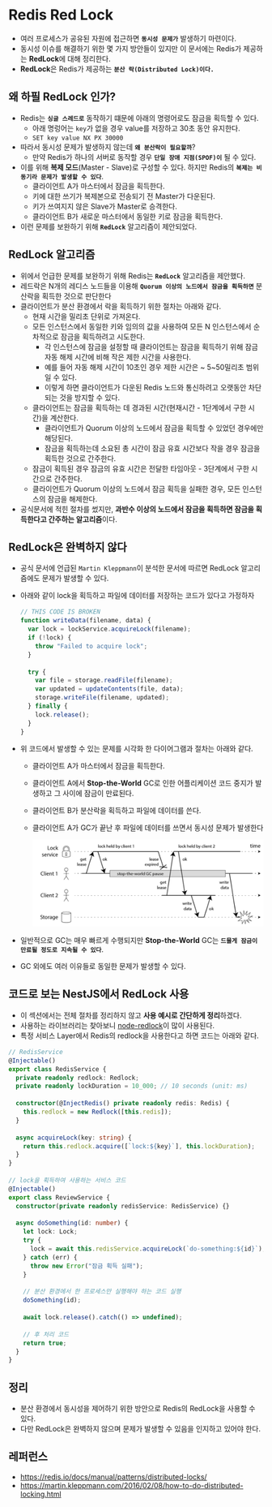 # Redis Red Lock

- 여러 프로세스가 공유된 자원에 접근하면 **`동시성 문제가`** 발생하기 마련이다.
- 동시성 이슈를 해결하기 위한 몇 가지 방안들이 있지만 이 문서에는 Redis가 제공하는 **RedLock**에 대해 정리한다.
- **RedLock**은 Redis가 제공하는 **`분산 락(Distributed Lock)이다.`**

## 왜 하필 RedLock 인가?

- Redis는 **`싱글 스레드로`** 동작하기 떄문에 아래의 명령어로도 잠금을 획득할 수 있다.
  - 아래 명렁어는 `key`가 없을 경우 value를 저장하고 30초 동안 유지한다.
  - `SET key value NX PX 30000`
- 따라서 동시성 문제가 발생하지 않는데 **`왜 분산락이 필요할까`**?
  - 만약 Redis가 하나의 서버로 동작할 경우 **`단일 장애 지점(SPOF)이`** 될 수 있다.
- 이를 위해 **복제 모드**(Master - Slave)로 구성할 수 있다. 하지만 Redis의 **`복제는 비동기라 문제가 발생할 수 있다`**.
  - 클라이언트 A가 마스터에서 잠금을 획득한다.
  - 키에 대한 쓰기가 복제본으로 전송되기 전 Master가 다운된다.
  - 키가 쓰여지지 않은 Slave가 Master로 승격한다.
  - 클라이언트 B가 새로운 마스터에서 동일한 키로 잠금을 획득한다.
- 이런 문제를 보완하기 위해 **`RedLock`** 알고리즘이 제안되었다.

## RedLock 알고리즘

- 위에서 언급한 문제를 보완하기 위해 Redis는 **`RedLock`** 알고리즘을 제안했다.
- 레드락은 N개의 레디스 노드들을 이용해 **`Quorum 이상의 노드에서 잠금을 획득하면`** 분산락을 획득한 것으로 판단한다
- 클라이언트가 분산 환경에서 락을 획득하기 위한 절차는 아래와 같다.
  - 현재 시간을 밀리초 단위로 가져온다.
  - 모든 인스턴스에서 동일한 키와 임의의 값을 사용하여 모든 N 인스턴스에서 순차적으로 잠금을 획득하려고 시도한다.
    - 각 인스턴스에 잠금을 설정할 때 클라이언트는 잠금을 획득하기 위해 잠금 자동 해제 시간에 비해 작은 제한 시간을 사용한다.
    - 예를 들어 자동 해제 시간이 10초인 경우 제한 시간은 ~ 5~50밀리초 범위일 수 있다.
    - 이렇게 하면 클라이언트가 다운된 Redis 노드와 통신하려고 오랫동안 차단되는 것을 방지할 수 있다.
  - 클라이언트는 잠금을 획득하는 데 경과된 시간(현재시간 - 1단계에서 구한 시간)을 계산한다.
    - 클라이언트가 Quorum 이상의 노드에서 잠금을 획득할 수 있었던 경우에만 해당된다.
    - 잠금을 획득하는데 소요된 총 시간이 잠금 유효 시간보다 작을 경우 잠금을 획득한 것으로 간주한다.
  - 잠금이 획득된 경우 잠금의 유효 시간은 전달한 타임아웃 - 3단계에서 구한 시간으로 간주한다.
  - 클라이언트가 Quorum 이상의 노드에서 잠금 획득을 실패한 경우, 모든 인스턴스의 잠금을 해제한다.
- 공식문서에 적힌 절차를 썼지만, **과반수 이상의 노드에서 잠금을 획득하면 잠금을 획득한다고 간주하는 알고리즘**이다.

## RedLock은 완벽하지 않다

- 공식 문서에 언급된 `Martin Kleppmann`이 분석한 문서에 따르면 RedLock 알고리즘에도 문제가 발생할 수 있다.
- 아래와 같이 lock을 획득하고 파일에 데이터를 저장하는 코드가 있다고 가정하자

  ```js
  // THIS CODE IS BROKEN
  function writeData(filename, data) {
    var lock = lockService.acquireLock(filename);
    if (!lock) {
      throw "Failed to acquire lock";
    }

    try {
      var file = storage.readFile(filename);
      var updated = updateContents(file, data);
      storage.writeFile(filename, updated);
    } finally {
      lock.release();
    }
  }
  ```

- 위 코드에서 발생할 수 있는 문제를 시각화 한 다이어그램과 절차는 아래와 같다.

  - 클라이언트 A가 마스터에서 잠금을 획득한다.
  - 클라이언트 A에서 **Stop-the-World** GC로 인한 어플리케이션 코드 중지가 발생하고 그 사이에 잠금이 만료된다.
  - 클라이언트 B가 분산락을 획득하고 파일에 데이터를 쓴다.
  - 클라이언트 A가 GC가 끝난 후 파일에 데이터를 쓰면서 동시성 문제가 발생한다

    <img src="https://github.com/programmer-sjk/TIL/blob/main/images/db/broken-red-lock.png" width="600">

- 일반적으로 GC는 매우 빠르게 수행되지만 **Stop-the-World** GC는 **`드물게 잠금이 만료될 정도로 지속될 수 있다`**.
- GC 외에도 여러 이유들로 동일한 문제가 발생할 수 있다.

## 코드로 보는 NestJS에서 RedLock 사용

- 이 섹션에서는 전체 절차를 정리하지 않고 **사용 예시로 간단하게 정리**하겠다.
- 사용하는 라이브러리는 찾아보니 [node-redlock](https://github.com/mike-marcacci/node-redlock)이 많이 사용된다.
- 특정 서비스 Layer에서 Redis의 redlock을 사용한다고 하면 코드는 아래와 같다.

```ts
// RedisService
@Injectable()
export class RedisService {
  private readonly redlock: Redlock;
  private readonly lockDuration = 10_000; // 10 seconds (unit: ms)

  constructor(@InjectRedis() private readonly redis: Redis) {
    this.redlock = new Redlock([this.redis]);
  }

  async acquireLock(key: string) {
    return this.redlock.acquire([`lock:${key}`], this.lockDuration);
  }
}

// lock을 획득하여 사용하는 서비스 코드
@Injectable()
export class ReviewService {
  constructor(private readonly redisService: RedisService) {}

  async doSomething(id: number) {
    let lock: Lock;
    try {
      lock = await this.redisService.acquireLock(`do-something:${id}`);
    } catch (err) {
      throw new Error("잠금 획득 실패");
    }

    // 분산 환경에서 한 프로세스만 실행해야 하는 코드 실행
    doSomething(id);

    await lock.release().catch(() => undefined);

    // 후 처리 코드
    return true;
  }
}
```

## 정리

- 분산 환경에서 동시성을 제어하기 위한 방안으로 Redis의 RedLock을 사용할 수 있다.
- 다만 RedLock은 완벽하지 않으며 문제가 발생할 수 있음을 인지하고 있어야 한다.

## 레퍼런스

- <https://redis.io/docs/manual/patterns/distributed-locks/>
- <https://martin.kleppmann.com/2016/02/08/how-to-do-distributed-locking.html>
